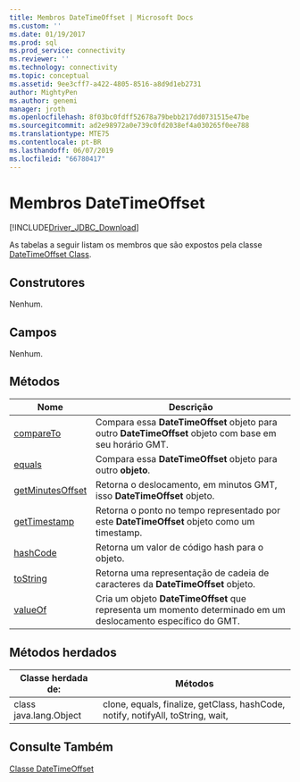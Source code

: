 ```yaml
---
title: Membros DateTimeOffset | Microsoft Docs
ms.custom: ''
ms.date: 01/19/2017
ms.prod: sql
ms.prod_service: connectivity
ms.reviewer: ''
ms.technology: connectivity
ms.topic: conceptual
ms.assetid: 9ee3cff7-a422-4805-8516-a8d9d1eb2731
author: MightyPen
ms.author: genemi
manager: jroth
ms.openlocfilehash: 8f03bc0fdff52678a79bebb217dd0731515e47be
ms.sourcegitcommit: ad2e98972a0e739c0fd2038ef4a030265f0ee788
ms.translationtype: MTE75
ms.contentlocale: pt-BR
ms.lasthandoff: 06/07/2019
ms.locfileid: "66780417"
---
```

# <a name="datetimeoffset-members"></a>Membros DateTimeOffset
[!INCLUDE[Driver_JDBC_Download](../../../includes/driver_jdbc_download.md)]

  As tabelas a seguir listam os membros que são expostos pela classe [DateTimeOffset Class](../../../connect/jdbc/reference/datetimeoffset-class.md).  
  
## <a name="constructors"></a>Construtores  
 Nenhum.  
  
## <a name="fields"></a>Campos  
 Nenhum.  
  
## <a name="methods"></a>Métodos  
  
|Nome|Descrição|  
|----------|-----------------|  
|[compareTo](../../../connect/jdbc/reference/compareto-method-datetimeoffset.md)|Compara essa **DateTimeOffset** objeto para outro **DateTimeOffset** objeto com base em seu horário GMT.|  
|[equals](../../../connect/jdbc/reference/equals-method-datetimeoffset.md)|Compara essa **DateTimeOffset** objeto para outro **objeto**.|  
|[getMinutesOffset](../../../connect/jdbc/reference/getminutesoffset-method-datetimeoffset.md)|Retorna o deslocamento, em minutos GMT, isso **DateTimeOffset** objeto.|  
|[getTimestamp](../../../connect/jdbc/reference/gettimestamp-method-datetimeoffset.md)|Retorna o ponto no tempo representado por este **DateTimeOffset** objeto como um timestamp.|  
|[hashCode](../../../connect/jdbc/reference/hashcode-method-datetimeoffset.md)|Retorna um valor de código hash para o objeto.|  
|[toString](../../../connect/jdbc/reference/tostring-method-datetimeoffset.md)|Retorna uma representação de cadeia de caracteres da **DateTimeOffset** objeto.|  
|[valueOf](../../../connect/jdbc/reference/valueof-method-datetimeoffset.md)|Cria um objeto **DateTimeOffset** que representa um momento determinado em um deslocamento específico do GMT.|  
  
## <a name="inherited-methods"></a>Métodos herdados  
  
|Classe herdada de:|Métodos|  
|---------------------------|-------------|  
|class java.lang.Object|clone, equals, finalize, getClass, hashCode, notify, notifyAll, toString, wait,|  
  
## <a name="see-also"></a>Consulte Também  
 [Classe DateTimeOffset](../../../connect/jdbc/reference/datetimeoffset-class.md)  
  
  
